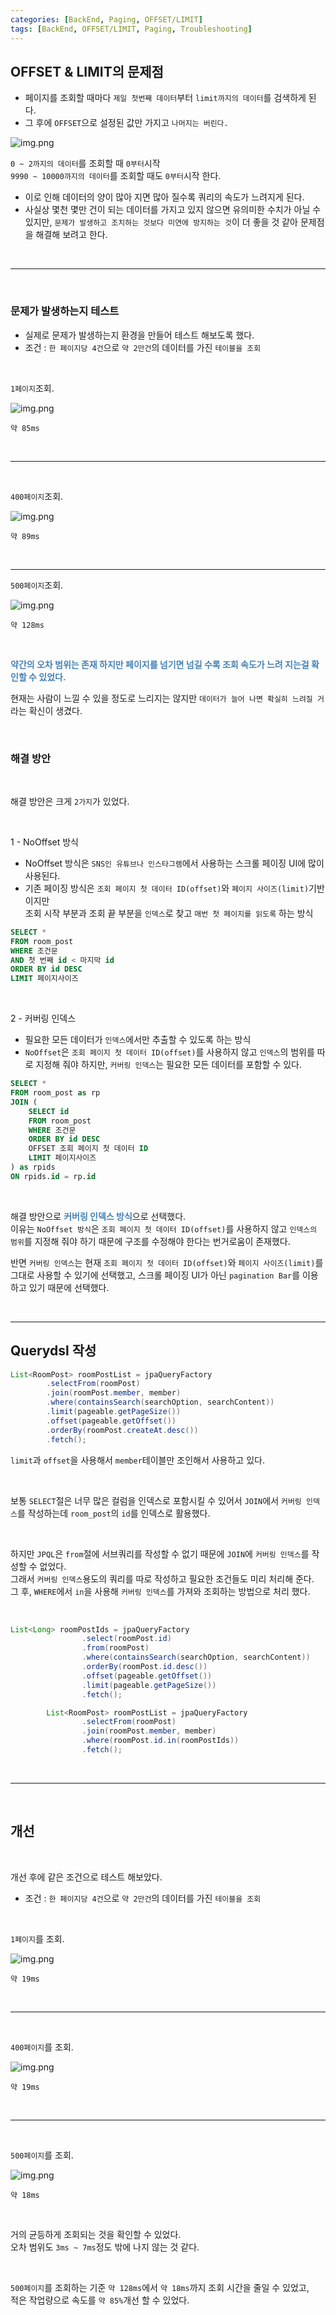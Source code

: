 ```yaml
---
categories: [BackEnd, Paging, OFFSET/LIMIT]
tags: [BackEnd, OFFSET/LIMIT, Paging, Troubleshooting]
---
```


## OFFSET & LIMIT의 문제점
- 페이지를 조회할 때마다 `제일 첫번째 데이터`부터 `limit까지의 데이터`를 검색하게 된다.
- 그 후에 `OFFSET`으로 설정된 값만 가지고 `나머지는 버린다.`

![img.png](../assets/img/postimg/2024-05-13/페이지%20이동.png)

`0 ~ 2까지의 데이터`를 조회할 때 `0부터`시작  
`9990 ~ 10000까지의 데이터`를 조회할 때도 `0부터`시작 한다.


- 이로 인해 데이터의 양이 많아 지면 많아 질수록 쿼리의 속도가 느려지게 된다.
- 사실상 몇천 몇만 건이 되는 데이터를 가지고 있지 않으면 유의미한 수치가 아닐 수 있지만, 
  `문제가 발생하고 조치하는 것보다 미연에 방지하는 것`이 더 좋을 것 같아 문제점을 해결해 보려고 한다.

<br>

---

<br>

### 문제가 발생하는지 테스트

- 실제로 문제가 발생하는지 환경을 만들어 테스트 해보도록 했다.
- 조건 : `한 페이지당 4건`으로 `약 2만건`의 데이터를 가진 `테이블을 조회`

<br>

`1페이지`조회.

![img.png](../assets/img/postimg/2024-05-13/2만개%20이상일%20때%201페이지%20요청속도.PNG)

`약 85ms`

<br>

---

<br>

`400페이지`조회.

![img.png](../assets/img/postimg/2024-05-13/2만개%20이상일%20때%20400%20페이지%20요청속도.PNG)

`약 89ms`

<br>

---

`500페이지`조회.

![img.png](../assets/img/postimg/2024-05-13/2만개%20이상일%20때%20500%20페이지%20요청속도.PNG)

`약 128ms`


<br>

**<span style="color: #4682B4;">약간의 오차 범위는 존재 하지만 페이지를 넘기면 넘길 수록 조회 속도가 느려 지는걸 확인할 수 있었다.</span>**

현재는 사람이 느낄 수 있을 정도로 느리지는 않지만 `데이터가 늘어 나면 확실히 느려질 거`라는 확신이 생겼다.

<br>

### 해결 방안

<br>

해결 방안은 크게 `2가지`가 있었다.  

<br>

1 - NoOffset 방식
- NoOffset 방식은 `SNS인 유튜브나 인스타그램`에서 사용하는 스크롤 페이징 UI에 많이 사용된다.
- 기존 페이징 방식은 `조회 페이지 첫 데이터 ID(offset)`와 `페이지 사이즈(limit)`기반 이지만   
  조회 시작 부분과 조회 끝 부분을 `인덱스`로 찾고 `매번 첫 페이지를 읽도록` 하는 방식  

```sql
SELECT * 
FROM room_post
WHERE 조건문
AND 첫 번째 id < 마지막 id 
ORDER BY id DESC
LIMIT 페이지사이즈 
```


<br>

2 - 커버링 인덱스
- 필요한 모든 데이터가 `인덱스`에서만 추출할 수 있도록 하는 방식
- `NoOffset`은 `조회 페이지 첫 데이터 ID(offset)`를 사용하지 않고 `인덱스`의 범위를 따로 지정해 줘야 하지만, 
  `커버링 인덱스`는 필요한 모든 데이터를 포함할 수 있다.  

```sql
SELECT *
FROM room_post as rp
JOIN (
	SELECT id
	FROM room_post
	WHERE 조건문
	ORDER BY id DESC
	OFFSET 조회 페이지 첫 데이터 ID
	LIMIT 페이지사이즈
) as rpids
ON rpids.id = rp.id
```

<br>

해결 방안으로 <span style="color: #4682B4;">**커버링 인덱스 방식**</span>으로 선택했다.  
이유는 `NoOffset 방식`은 `조회 페이지 첫 데이터 ID(offset)`를 사용하지 않고 `인덱스의 범위`를 지정해 줘야 하기 때문에 
구조를 수정해야 한다는 번거로움이 존재했다.  

반면 `커버링 인덱스`는 현재 `조회 페이지 첫 데이터 ID(offset)`와 `페이지 사이즈(limit)`를 그대로 사용할 수 있기에 선택했고, 스크롤 페이징 UI가 아닌 `pagination Bar`를 이용하고 있기 때문에 선택했다.

<br>

---

## Querydsl 작성

```java
List<RoomPost> roomPostList = jpaQueryFactory
        .selectFrom(roomPost)
        .join(roomPost.member, member)
        .where(containsSearch(searchOption, searchContent))
        .limit(pageable.getPageSize())
        .offset(pageable.getOffset())
        .orderBy(roomPost.createAt.desc())
        .fetch();
```

`limit`과 `offset`을 사용해서 `member`테이블만 조인해서 사용하고 있다.    


<br>

보통 `SELECT`절은 너무 많은 컬럼을 인덱스로 포함시킬 수 있어서 `JOIN`에서 `커버링 인덱스`를 작성하는데 `room_post`의 `id`를 인덱스로 활용했다.  

<br>

하지만 `JPQL`은 `from`절에 서브쿼리를 작성할 수 없기 때문에 `JOIN`에 `커버링 인덱스`를 작성할 수 없었다.  
그래서 `커버링 인덱스`용도의 쿼리를 따로 작성하고 필요한 조건들도 미리 처리해 준다.  
그 후, `WHERE`에서 `in`을 사용해 `커버링 인덱스`를 가져와 조회하는 방법으로 처리 했다.  

<br>

```java
List<Long> roomPostIds = jpaQueryFactory
                .select(roomPost.id)
                .from(roomPost)
                .where(containsSearch(searchOption, searchContent))
                .orderBy(roomPost.id.desc())
                .offset(pageable.getOffset())
                .limit(pageable.getPageSize())
                .fetch();

        List<RoomPost> roomPostList = jpaQueryFactory
                .selectFrom(roomPost)
                .join(roomPost.member, member)
                .where(roomPost.id.in(roomPostIds))
                .fetch();
```

<br>

---

<br>

## 개선

<br>

개선 후에 같은 조건으로 테스트 해보았다.
- 조건 : `한 페이지당 4건`으로 `약 2만건`의 데이터를 가진 `테이블을 조회`

<br>

`1페이지`를 조회.

![img.png](../assets/img/postimg/2024-05-13/개선%201페이지.PNG)

`약 19ms`

<br>

---

<br>

`400페이지`를 조회.

![img.png](../assets/img/postimg/2024-05-13/개선%20400페이지.PNG)

`약 19ms`

<br>

---

<br>

`500페이지`를 조회.

![img.png](../assets/img/postimg/2024-05-13/개선%20500페이지.PNG)

`약 18ms`

<br>

거의 균등하게 조회되는 것을 확인할 수 있었다.   
오차 범위도 `3ms ~ 7ms`정도 밖에 나지 않는 것 같다.  

<br>

`500페이지`를 조회하는 기준 `약 128ms`에서 `약 18ms`까지 조회 시간을 줄일 수 있었고,  
적은 작업량으로 속도를 `약 85%`개선 할 수 있었다.  












